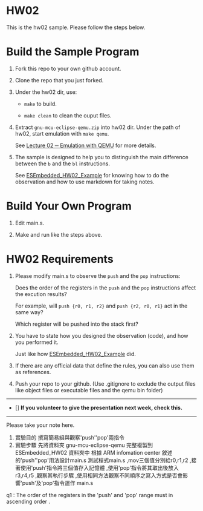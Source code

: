 HW02
===
This is the hw02 sample. Please follow the steps below.

# Build the Sample Program

1. Fork this repo to your own github account.

2. Clone the repo that you just forked.

3. Under the hw02 dir, use:

	* `make` to build.

	* `make clean` to clean the ouput files.

4. Extract `gnu-mcu-eclipse-qemu.zip` into hw02 dir. Under the path of hw02, start emulation with `make qemu`.

	See [Lecture 02 ─ Emulation with QEMU] for more details.

5. The sample is designed to help you to distinguish the main difference between the `b` and the `bl` instructions.  

	See [ESEmbedded_HW02_Example] for knowing how to do the observation and how to use markdown for taking notes.

# Build Your Own Program

1. Edit main.s.

2. Make and run like the steps above.

# HW02 Requirements

1. Please modify main.s to observe the `push` and the `pop` instructions:  

	Does the order of the registers in the `push` and the `pop` instructions affect the excution results?  

	For example, will `push {r0, r1, r2}` and `push {r2, r0, r1}` act in the same way?  

	Which register will be pushed into the stack first?

2. You have to state how you designed the observation (code), and how you performed it.  

	Just like how [ESEmbedded_HW02_Example] did.

3. If there are any official data that define the rules, you can also use them as references.

4. Push your repo to your github. (Use .gitignore to exclude the output files like object files or executable files and the qemu bin folder)

[Lecture 02 ─ Emulation with QEMU]: http://www.nc.es.ncku.edu.tw/course/embedded/02/#Emulation-with-QEMU
[ESEmbedded_HW02_Example]: https://github.com/vwxyzjimmy/ESEmbedded_HW02_Example

--------------------

- [] **If you volunteer to give the presentation next week, check this.**

--------------------

Please take your note here.

1. 實驗目的
撰寫簡易組與觀察'push''pop'兩指令
2. 實驗步驟
先將資料夾 gnu-mcu-eclipse-qemu 完整複製到 ESEmbedded_HW02 資料夾中
根據 ARM infomation center 敘述的'push''pop'用法設計main.s
測試程式main.s ,mov三個值分別給r0,r1,r2 ,接著使用'push'指令將三個值存入記憶體 ,使用'pop'指令將其取出後放入r3,r4,r5 ,觀察其執行步驟 ,使用相同方法觀察不同順序之寫入方式是否會影響'push'及'pop'指令運作
main.s



q1 : The order of the registers in the 'push' and 'pop' range must in ascending      order . 
